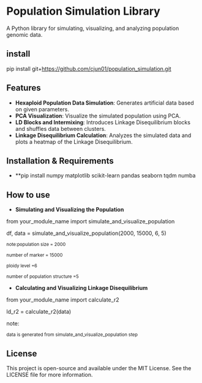 


# Population Simulation Library

A Python library for simulating, visualizing, and analyzing population genomic data.

## install
pip install git+https://github.com/cjun01/population_simulation.git

## Features

- **Hexaploid Population Data Simulation**: Generates artificial data based on given parameters.
- **PCA Visualization**: Visualize the simulated population using PCA.
- **LD Blocks and Intermixing**: Introduces Linkage Disequilibrium blocks and shuffles data between clusters.
- **Linkage Disequilibrium Calculation**: Analyzes the simulated data and plots a heatmap of the Linkage Disequilibrium.

## Installation & Requirements
- **pip install numpy matplotlib scikit-learn pandas seaborn tqdm numba

## How to use
- **Simulating and Visualizing the Population**

from your_module_name import simulate_and_visualize_population

df, data = simulate_and_visualize_population(2000, 15000, 6, 5)

<sub>note:population size = 2000<sub>

<sub>number of marker = 15000<sub>

<sub>ploidy level =6<sub>

<sub>number of population structure =5<sub>

- **Calculating and Visualizing Linkage Disequilibrium**

from your_module_name import calculate_r2

ld_r2 = calculate_r2(data)

note: 

<sub>data is generated from simulate_and_visualize_population step<sub>


## License

This project is open-source and available under the MIT License. See the LICENSE file for more information.
